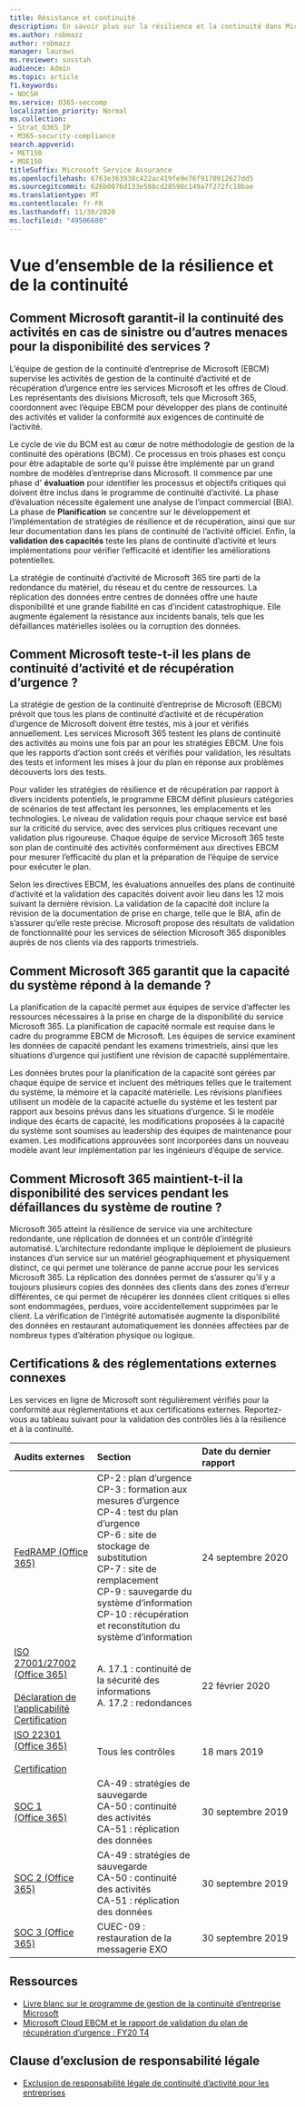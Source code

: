 ```yaml
---
title: Résistance et continuité
description: En savoir plus sur la résilience et la continuité dans Microsoft 365
ms.author: robmazz
author: robmazz
manager: laurawi
ms.reviewer: sosstah
audience: Admin
ms.topic: article
f1.keywords:
- NOCSH
ms.service: O365-seccomp
localization_priority: Normal
ms.collection:
- Strat_O365_IP
- M365-security-compliance
search.appverid:
- MET150
- MOE150
titleSuffix: Microsoft Service Assurance
ms.openlocfilehash: 6763e363938c422ac419fe9e76f9170912627dd5
ms.sourcegitcommit: 626b0076d133e588cd28598c149a7f272fc18bae
ms.translationtype: MT
ms.contentlocale: fr-FR
ms.lasthandoff: 11/30/2020
ms.locfileid: "49506680"
---
```

# <a name="resiliency-and-continuity-overview"></a>Vue d’ensemble de la résilience et de la continuité

## <a name="how-does-microsoft-ensure-business-continuity-in-the-case-of-a-disaster-or-other-threat-to-service-availability"></a>Comment Microsoft garantit-il la continuité des activités en cas de sinistre ou d’autres menaces pour la disponibilité des services ?

L’équipe de gestion de la continuité d’entreprise de Microsoft (EBCM) supervise les activités de gestion de la continuité d’activité et de récupération d’urgence entre les services Microsoft et les offres de Cloud. Les représentants des divisions Microsoft, tels que Microsoft 365, coordonnent avec l’équipe EBCM pour développer des plans de continuité des activités et valider la conformité aux exigences de continuité de l’activité.

Le cycle de vie du BCM est au cœur de notre méthodologie de gestion de la continuité des opérations (BCM). Ce processus en trois phases est conçu pour être adaptable de sorte qu’il puisse être implémenté par un grand nombre de modèles d’entreprise dans Microsoft. Il commence par une phase d' **évaluation** pour identifier les processus et objectifs critiques qui doivent être inclus dans le programme de continuité d’activité. La phase d’évaluation nécessite également une analyse de l’impact commercial (BIA). La phase de **Planification** se concentre sur le développement et l’implémentation de stratégies de résilience et de récupération, ainsi que sur leur documentation dans les plans de continuité de l’activité officiel. Enfin, la **validation des capacités** teste les plans de continuité d’activité et leurs implémentations pour vérifier l’efficacité et identifier les améliorations potentielles.

La stratégie de continuité d’activité de Microsoft 365 tire parti de la redondance du matériel, du réseau et du centre de ressources. La réplication des données entre centres de données offre une haute disponibilité et une grande fiabilité en cas d’incident catastrophique. Elle augmente également la résistance aux incidents banals, tels que les défaillances matérielles isolées ou la corruption des données.

## <a name="how-does-microsoft-test-business-continuity-and-disaster-recovery-plans"></a>Comment Microsoft teste-t-il les plans de continuité d’activité et de récupération d’urgence ?

La stratégie de gestion de la continuité d’entreprise de Microsoft (EBCM) prévoit que tous les plans de continuité d’activité et de récupération d’urgence de Microsoft doivent être testés, mis à jour et vérifiés annuellement. Les services Microsoft 365 testent les plans de continuité des activités au moins une fois par an pour les stratégies EBCM. Une fois que les rapports d’action sont créés et vérifiés pour validation, les résultats des tests et informent les mises à jour du plan en réponse aux problèmes découverts lors des tests.

Pour valider les stratégies de résilience et de récupération par rapport à divers incidents potentiels, le programme EBCM définit plusieurs catégories de scénarios de test affectant les personnes, les emplacements et les technologies. Le niveau de validation requis pour chaque service est basé sur la criticité du service, avec des services plus critiques recevant une validation plus rigoureuse. Chaque équipe de service Microsoft 365 teste son plan de continuité des activités conformément aux directives EBCM pour mesurer l’efficacité du plan et la préparation de l’équipe de service pour exécuter le plan.

Selon les directives EBCM, les évaluations annuelles des plans de continuité d’activité et la validation des capacités doivent avoir lieu dans les 12 mois suivant la dernière révision. La validation de la capacité doit inclure la révision de la documentation de prise en charge, telle que le BIA, afin de s’assurer qu’elle reste précise. Microsoft propose des résultats de validation de fonctionnalité pour les services de sélection Microsoft 365 disponibles auprès de nos clients via des rapports trimestriels.

## <a name="how-does-microsoft-365-ensure-system-capacity-meets-demand"></a>Comment Microsoft 365 garantit que la capacité du système répond à la demande ?

La planification de la capacité permet aux équipes de service d’affecter les ressources nécessaires à la prise en charge de la disponibilité du service Microsoft 365. La planification de capacité normale est requise dans le cadre du programme EBCM de Microsoft. Les équipes de service examinent les données de capacité pendant les examens trimestriels, ainsi que les situations d’urgence qui justifient une révision de capacité supplémentaire.

Les données brutes pour la planification de la capacité sont gérées par chaque équipe de service et incluent des métriques telles que le traitement du système, la mémoire et la capacité matérielle. Les révisions planifiées utilisent un modèle de la capacité actuelle du système et les testent par rapport aux besoins prévus dans les situations d’urgence. Si le modèle indique des écarts de capacité, les modifications proposées à la capacité du système sont soumises au leadership des équipes de maintenance pour examen. Les modifications approuvées sont incorporées dans un nouveau modèle avant leur implémentation par les ingénieurs d’équipe de service.

## <a name="how-does-microsoft-365-maintain-service-availability-during-routine-system-failures"></a>Comment Microsoft 365 maintient-t-il la disponibilité des services pendant les défaillances du système de routine ?

Microsoft 365 atteint la résilience de service via une architecture redondante, une réplication de données et un contrôle d’intégrité automatisé. L’architecture redondante implique le déploiement de plusieurs instances d’un service sur un matériel géographiquement et physiquement distinct, ce qui permet une tolérance de panne accrue pour les services Microsoft 365. La réplication des données permet de s’assurer qu’il y a toujours plusieurs copies des données des clients dans des zones d’erreur différentes, ce qui permet de récupérer les données client critiques si elles sont endommagées, perdues, voire accidentellement supprimées par le client. La vérification de l’intégrité automatisée augmente la disponibilité des données en restaurant automatiquement les données affectées par de nombreux types d’altération physique ou logique.

## <a name="related-external-regulations--certifications"></a>Certifications & des réglementations externes connexes

Les services en ligne de Microsoft sont régulièrement vérifiés pour la conformité aux réglementations et aux certifications externes. Reportez-vous au tableau suivant pour la validation des contrôles liés à la résilience et à la continuité.

| **Audits externes** | **Section** | **Date du dernier rapport** |
|:--------------------|:------------|:-----------------------|
| [FedRAMP (Office 365)](https://compliance.microsoft.com/compliancemanager) | CP-2 : plan d’urgence <br> CP-3 : formation aux mesures d’urgence <br> CP-4 : test du plan d’urgence <br> CP-6 : site de stockage de substitution <br> CP-7 : site de remplacement <br> CP-9 : sauvegarde du système d’information <br> CP-10 : récupération et reconstitution du système d’information | 24 septembre 2020 |
| [ISO 27001/27002 (Office 365)](https://servicetrust.microsoft.com/ViewPage/MSComplianceGuideV3?command=Download&downloadType=Document&downloadId=d7864d4f-e053-4cc4-a964-fa526d07c3be&tab=7027ead0-3d6b-11e9-b9e1-290b1eb4cdeb&docTab=7027ead0-3d6b-11e9-b9e1-290b1eb4cdeb_ISO_Reports) <br><br> [Déclaration de l’applicabilité](https://servicetrust.microsoft.com/ViewPage/MSComplianceGuide?command=Download&downloadType=Document&downloadId=8ee1e46b-2ada-4e7b-bb7d-4c55a8cb6fcd&docTab=4ce99610-c9c0-11e7-8c2c-f908a777fa4d_ISO_Reports) <br> [Certification](https://servicetrust.microsoft.com/ViewPage/MSComplianceGuideV3?command=Download&downloadType=Document&downloadId=1e84a14a-2468-45ac-9412-5e53250d57ec&tab=7027ead0-3d6b-11e9-b9e1-290b1eb4cdeb&docTab=7027ead0-3d6b-11e9-b9e1-290b1eb4cdeb_ISO_Reports) | A. 17.1 : continuité de la sécurité des informations <br> A. 17.2 : redondances | 22 février 2020 |
| [ISO 22301 (Office 365)](https://servicetrust.microsoft.com/ViewPage/MSComplianceGuideV3?command=Download&downloadType=Document&downloadId=13951eb3-6339-4629-b80d-dd0d43812fe7&tab=7027ead0-3d6b-11e9-b9e1-290b1eb4cdeb&docTab=7027ead0-3d6b-11e9-b9e1-290b1eb4cdeb_ISO_Reports) <br><br> [Certification](https://servicetrust.microsoft.com/ViewPage/MSComplianceGuideV3?command=Download&downloadType=Document&downloadId=2bb29cc0-53e7-4a53-a9de-871316e1b80c&tab=7027ead0-3d6b-11e9-b9e1-290b1eb4cdeb&docTab=7027ead0-3d6b-11e9-b9e1-290b1eb4cdeb_ISO_Reports) | Tous les contrôles | 18 mars 2019 |
| [SOC 1 (Office 365)](https://servicetrust.microsoft.com/ViewPage/MSComplianceGuideV3?command=Download&downloadType=Document&downloadId=b07c0f7b-6bd5-4544-8255-7a5f14bf914a&tab=7027ead0-3d6b-11e9-b9e1-290b1eb4cdeb&docTab=7027ead0-3d6b-11e9-b9e1-290b1eb4cdeb_SOC_/_SSAE_16_Reports) | CA-49 : stratégies de sauvegarde <br> CA-50 : continuité des activités <br> CA-51 : réplication des données | 30 septembre 2019 |
| [SOC 2 (Office 365)](https://servicetrust.microsoft.com/ViewPage/MSComplianceGuideV3?command=Download&downloadType=Document&downloadId=fa062990-e758-4ddc-ace3-7fb21a301d09&tab=7027ead0-3d6b-11e9-b9e1-290b1eb4cdeb&docTab=7027ead0-3d6b-11e9-b9e1-290b1eb4cdeb_SOC_/_SSAE_16_Rep-11e9-b9e1-290b1eb4cdeb_SOC_/_SSAE_16_Reports) | CA-49 : stratégies de sauvegarde <br> CA-50 : continuité des activités <br> CA-51 : réplication des données | 30 septembre 2019 |
| [SOC 3 (Office 365)](https://servicetrust.microsoft.com/ViewPage/MSComplianceGuideV3?command=Download&downloadType=Document&downloadId=9df8b99b-96ce-49a9-bff4-268031dcc9a6&tab=7027ead0-3d6b-11e9-b9e1-290b1eb4cdeb&docTab=7027ead0-3d6b-11e9-b9e1-290b1eb4cdeb_SOC_/_SSAE_16_Reports) | CUEC-09 : restauration de la messagerie EXO | 30 septembre 2019 |

## <a name="resources"></a>Ressources

- [Livre blanc sur le programme de gestion de la continuité d’entreprise Microsoft](https://servicetrust.microsoft.com/ViewPage/TrustDocumentsV3?command=Download&downloadType=Document&downloadId=64f922a6-d624-40dd-a8ae-6f996b5186f3&tab=7f51cb60-3d6c-11e9-b2af-7bb9f5d2d913&docTab=7f) 
- [Microsoft Cloud EBCM et le rapport de validation du plan de récupération d’urgence : FY20 T4](https://servicetrust.microsoft.com/ViewPage/TrustDocumentsV3?command=Download&downloadType=Document&downloadId=5437a1d9-5883-468b-aee0-8c8a8e4ef56a&tab=7f51cb60-3d6c-11e9-b2af-7bb9f5d2d913&docTab=7f51cb60-3d6c-11e9-b2af-7bb9f5d2d913_FAQ_and_White_Papers)

## <a name="legal-disclaimer"></a>Clause d’exclusion de responsabilité légale

- [Exclusion de responsabilité légale de continuité d’activité pour les entreprises](assurance-ebcm-legal-disclaimer.md)